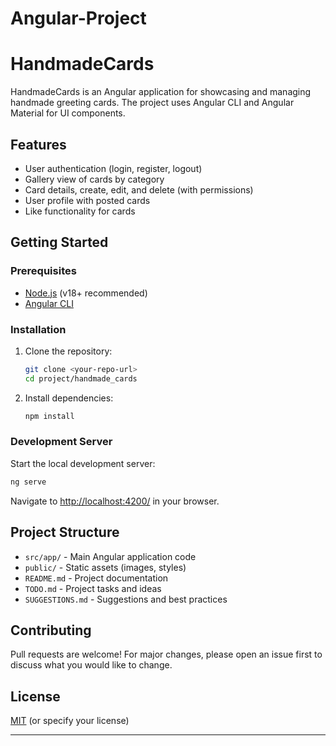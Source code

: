 # Angular-Project

# HandmadeCards

HandmadeCards is an Angular application for showcasing and managing handmade greeting cards. The project uses Angular CLI and Angular Material for UI components.

## Features

- User authentication (login, register, logout)
- Gallery view of cards by category
- Card details, create, edit, and delete (with permissions)
- User profile with posted cards
- Like functionality for cards
<!-- - Responsive layout with custom and Material styles -->

## Getting Started

### Prerequisites

- [Node.js](https://nodejs.org/) (v18+ recommended)
- [Angular CLI](https://angular.dev/tools/cli)

### Installation

1. Clone the repository:

   ```sh
   git clone <your-repo-url>
   cd project/handmade_cards
   ```

2. Install dependencies:
   ```sh
   npm install
   ```

### Development Server

Start the local development server:

```sh
ng serve
```

Navigate to [http://localhost:4200/](http://localhost:4200/) in your browser.

## Project Structure

- `src/app/` - Main Angular application code
- `public/` - Static assets (images, styles)
- `README.md` - Project documentation
- `TODO.md` - Project tasks and ideas
- `SUGGESTIONS.md` - Suggestions and best practices

## Contributing

Pull requests are welcome! For major changes, please open an issue first to discuss what you would like to change.

## License

[MIT](LICENSE) (or specify your license)

---
